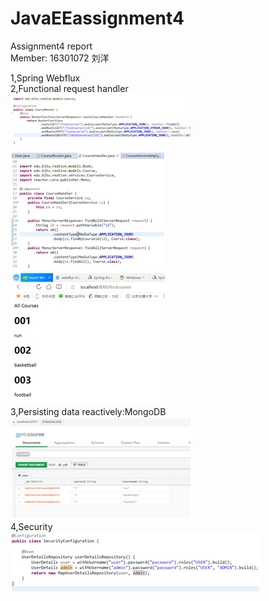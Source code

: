 # JavaEEassignment4
Assignment4 report  
Member: 16301072 刘洋  

1,Spring Webflux  
2,Functional request handler  
  ![image](https://github.com/hesaidyou/JavaEEassignment4/raw/master/微信图片_20190615134300.png)  
  ![image](https://github.com/hesaidyou/JavaEEassignment4/raw/master/微信图片_20190615134319.png)  
  ![image](https://github.com/hesaidyou/JavaEEassignment4/raw/master/微信图片_20190615134324.png)  
3,Persisting data reactively:MongoDB  
  ![image](https://github.com/hesaidyou/JavaEEassignment4/raw/master/微信图片_20190615134329.png)  
4,Security  
  ![image](https://github.com/hesaidyou/JavaEEassignment4/raw/master/微信图片_20190615134333.png)  
